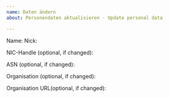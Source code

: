 ```yaml
---
name: Daten ändern
about: Personendaten aktualisieren · Update personal data

---
```


<!-- Wenn du keinen PR erstellen möchtest, kannst du auch einen Issue aufmachen. -->
<!-- Bitte fülle die folgenden Zeilen aus: -->

Name: 
Nick: 

NIC-Handle (optional, if changed):

ASN (optional, if changed):

Organisation (optional, if changed):  

Organisation URL(optional, if changed):
